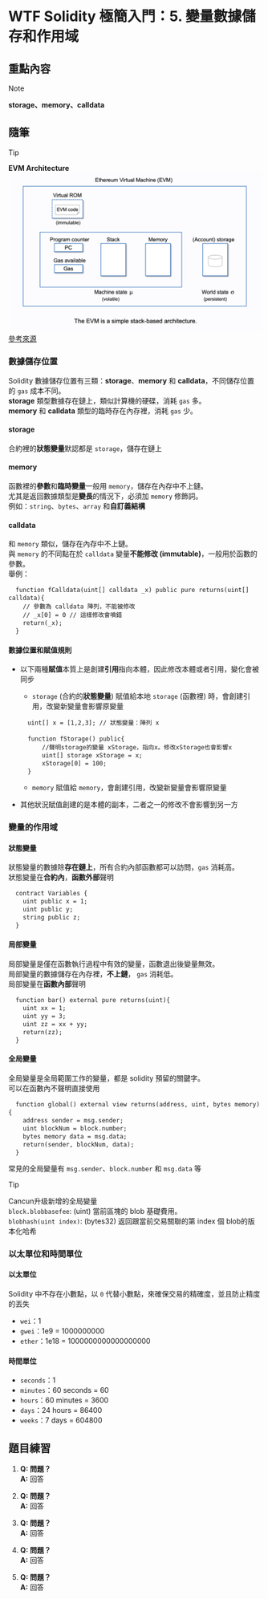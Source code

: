 # WTF Solidity 極簡入門：5. 變量數據儲存和作用域

## 重點內容

> [!NOTE]
> **storage、memory、calldata**

## 隨筆

> [!TIP]
> **EVM Architecture**
> [![105/img1](../img/105/img1.png)](<https://takenobu-hs.github.io/downloads/ethereum_evm_illustrated.pdf>)
> [參考來源](<https://takenobu-hs.github.io/downloads/ethereum_evm_illustrated.pdf>)

### 數據儲存位置

Solidity 數據儲存位置有三類：**storage**、**memory** 和 **calldata**，不同儲存位置的 `gas` 成本不同。  
**storage** 類型數據存在鏈上，類似計算機的硬碟，消耗 `gas` 多。  
**memory** 和 **calldata** 類型的臨時存在內存裡，消耗 `gas` 少。

#### storage

合約裡的**狀態變量**默認都是 `storage`，儲存在鏈上

#### memory

函數裡的**參數**和**臨時變量**一般用 `memory`，儲存在內存中不上鏈。  
尤其是返回數據類型是**變長**的情況下，必須加 `memory` 修飾詞。  
例如：`string`、`bytes`、`array` 和**自訂義結構**

#### calldata

和 `memory` 類似，儲存在內存中不上鏈。  
與 `memory` 的不同點在於 `calldata` 變量**不能修改 (immutable)**，一般用於函數的參數。  
舉例：

```solidity
  function fCalldata(uint[] calldata _x) public pure returns(uint[] calldata){
    // 參數為 calldata 陣列，不能被修改
    // _x[0] = 0 // 這樣修改會噴錯
    return(_x);
  }
```

#### 數據位置和賦值規則

- 以下兩種**賦值**本質上是創建**引用**指向本體，因此修改本體或者引用，變化會被同步
  - `storage` (合約的**狀態變量**) 賦值給本地 `storage` (函數裡) 時，會創建引用，改變新變量會影響原變量

  ```solidity
    uint[] x = [1,2,3]; // 狀態變量：陣列 x

    function fStorage() public{
        //聲明storage的變量 xStorage，指向x。修改xStorage也會影響x
        uint[] storage xStorage = x;
        xStorage[0] = 100;
    }
  ```

  - `memory` 賦值給 `memory`，會創建引用，改變新變量會影響原變量
- 其他狀況賦值創建的是本體的副本，二者之一的修改不會影響到另一方

### 變量的作用域

#### 狀態變量

狀態變量的數據除**存在鏈上**，所有合約內部函數都可以訪問，`gas` 消耗高。  
狀態變量在**合約內**，**函數外部**聲明

```solidity
  contract Variables {
    uint public x = 1;
    uint public y;
    string public z;
  }
```

#### 局部變量

局部變量是僅在函數執行過程中有效的變量，函數退出後變量無效。  
局部變量的數據儲存在內存裡，**不上鏈**， `gas` 消耗低。  
局部變量在**函數內部**聲明

```solidity
  function bar() external pure returns(uint){
    uint xx = 1;
    uint yy = 3;
    uint zz = xx + yy;
    return(zz);
  }
```

#### 全局變量

全局變量是全局範圍工作的變量，都是 solidity 預留的關鍵字。  
可以在函數內不聲明直接使用

```solidity
  function global() external view returns(address, uint, bytes memory){
    address sender = msg.sender;
    uint blockNum = block.number;
    bytes memory data = msg.data;
    return(sender, blockNum, data);
  }
```

常見的全局變量有 `msg.sender`、`block.number` 和 `msg.data` 等

> [!TIP]
> Cancun升级新增的全局變量  
> `block.blobbasefee`: (uint) 當前區塊的 blob 基礎費用。  
> `blobhash(uint index)`: (bytes32) 返回跟當前交易關聯的第 index 個 blob的版本化哈希

### 以太單位和時間單位

#### 以太單位

Solidity 中不存在小數點，以 `0` 代替小數點，來確保交易的精確度，並且防止精度的丟失

- `wei`：1
- `gwei`：1e9 = 1000000000
- `ether`：1e18 = 1000000000000000000

#### 時間單位

- `seconds`：1
- `minutes`：60 seconds = 60
- `hours`：60 minutes = 3600
- `days`：24 hours = 86400
- `weeks`：7 days = 604800

## 題目練習

1. **Q: 問題？**  
   **A:** 回答

2. **Q: 問題？**  
   **A:** 回答

3. **Q: 問題？**  
   **A:** 回答

4. **Q: 問題？**  
   **A:** 回答

5. **Q: 問題？**  
   **A:** 回答

<!--

__        __    _             __        __    _             _    _
\ \      / /_ _| | ___   _    \ \      / /_ _| | ___   _   | |  | |
 \ \ /\ / / _` | |/ / | | |    \ \ /\ / / _` | |/ / | | |  | |  | |
  \ V  V / (_| |   <| |_| |     \ V  V / (_| |   <| |_| |  |_|  |_|
   \_/\_/ \__,_|_|\_\\__,_|      \_/\_/ \__,_|_|\_\\__,_|  (_)  (_)

XXXXXXXXXXXXXXXXXKlkOOOXXXXXXXXXX0xddxddoooodkOKxWWxXXXXOXXX0Ox:llo0XXXXXXXXXXXXXXXXXXX
XXXXXXXXXXXXXXXXXXKONWNK00KX0xxO0XNWMMMMMMMWWXK0OOolooxx:llc::;,'';lXXXXXXXXXXXXXXXXXXX
XXXXXXXXXXXXXXXXXXXXkOWMMW0ocKMMMMMMMMMMMMMMMMMMMX;l:KW0o,..      .l00KXXXXXXXXXXXXXXXX
OOOOOOOOOO0XXXXXXXX0Ok0XWMMMNXMMMMMMMMMMMMMMMMMMMMx;;:NMN.        .lXOkXXXXXXXXXXXXXXXX
000OOOOOOOkkkkkkxcdKWWNXKNMMMWMMMMMMMMMMMMMMMMMMMMMk. .dWWX.       :OOkOOOOOOOOOOOOOOOO
MMMMMMMMMMMMMMW0ONMMNNWMMMMMMMMMMWXKXWMMMMMMMMMMMMMMX,  .kWWN:.    lMMMMMMMMMMMMMMMMMMM
MMMMMMMMMMMMM0xNMMMXNMMMMWNXXK0OOOOkxodxk0KKXNMMMMMMMW0:  .c0WWWl:ccWMMMMMMMMMMMMMMMMMM
        ....,OWMMMXWMWNKOxxxxxxxxxxddxddooodddk0XWMMMMWNKd,  .;lx0K,...................
           .XMMMMWNX0kxxxxxxxxxxxxxxxxxxxxdlodddddOXWMMMWNXXx;.    .d:                 
          .XMMMMWKkxxxxxxxxxxxxxxxxxxxdxxdxxdoddddddx0NMMMNXXWMNOl:l0Wk                
          0MMMWKkxxxxxxxxxxxxxxxxxxxxxxxxxdddddddddddddONMWNNKXMMMXKNMMK.              
        'oMMMNOkkxxkxxxxxxxxxxxxxxxxxxxxxxxxxdddodddddddd0WNNMXOWMMMXKNMN:             
     .,olWMMXkkkkkkkkxxxxxxxxxxxxxxxxxxxxxxxxdddddddddddddkXXWMW0NMMMWKXWWd            
   .;,,OdMWKkkkkkkkkkkkxxxxxxxxxxxxxdxxxxxxxxxxxdxdodddddddx0XMMWKKMMMMWXNWO           
  ..  kd0MXkkkkkkkkkkkkkkkkxxxxxxxxxxxxxxxxxxxxxxxxdodxxdddddxNMMMXKWMMMMXKW0.         
   .  dlWMOkkkkkkkxkkkkkkkkkkkkxxxxxxxxdxxxxxxxxxdxxdodxdddddoxKWMMN0WMMMMXKWX'        
    . OlMWkkkkkkkkkxkkkkkkkkkkxkkxxxxxxxddxxxxxxxddxxdoddddddodd0WMMW0NMMMMXNMX'       
     .llMXxkOOkkkkkxxkkkkkkkkkxxkkxxxxxxxxddxxxxxxdoxxdldddddoodxONMMMKWMMMMXWWK.      
      .oMKxkOOkkkOkkxxkkkkkkkkkxdxkxdxxxxxxxdodxxxxdoxxccxdxddoxxxkNMMMKWMMMWKWWK.     
       dW0kxOOOkkOkkkkxkkkkkkkkkkddkkxoclxxxxxdoodxxdox;.oxxxdodxxxkNMMWKWMMMXKMMN:    
       dWOOxOOOOdxkxkkkxxkkkkkkkkkxodkxxc',lllooollllco;l:xxxdodddxdkNMMW0WMMM0NMMWk.  
       oNOOdOOOOOxxOxxkkkxkkkkkkkkkkdclxkkoccoxxxxdooc.':'oxxddxxxxxxkWMMW0MMMN0MMMMX; 
       lNOOdOOOOOOxckOkkkOkxxkkkkkkkkkoccldddxddooc:cox0o,;xxdxxxxxxxdOWMMNXMMM0XMMMMMk
       lN00kxOOOOOOldodkkkxkxxxxxxkkkxxxdddddl::odONXkocdx,cxdxxxxxxxxxKMMMKNMMXKWMMMMM
       cN000x00OxOOOcxOxddxxddddxdddddkkxl:,. ;XXOxocoxdddd,xdxxxxxxxxxxNMMWOWMXKXMMMMM
       ,N000kk00lldxOdxOkkxxxkkkOkkkkkkkc:ooldxdoxxdddoddxx'ldxxxxxxxxxxOMMMX0MXXKMMMMM
       .N0000xO0oOOxxxoxOOOOkkdockOOkkkkkkkkkkkkkkxxxxxxxxx,cxxxxxxxxxxxxKMMMONXNKNMMMM
        KK000Od0xOxk00OkkxlldxxooOOOOkkkkkkkkkkkkkkkkkddoxx;lxxxxxxxxxxxxxWMMN0KWNXMMMM
        k00000kdOOOOxl;ldkK0kddOOOOOOOOOOOkkkkkkkkkkkxddkkx.xxxxxxxxxxxxxoXMMM0XMWKMMMM
        oK0KKK0xxloo;,lkkxdkOOOOOOOOkdOOOOOkkkkkkkkkxocxkko,kxxxxxxxxxxxdxKMMMKXMWKMMMM
        ;XO0KKK0xxddoxxO0000OOOOOOOOOOOOOOOOkkkkkxoodkkkkk:dkkkkkxxxxxxxdxOMMMNXMNXMMMM
        .X0OKKKK0xO0OOO0000000OOOOOOOOOOOOkkOkddodkkkkkkkk:kkkkkkkkxxxxxdxkWMMWXMXWMMMM
         000OKKKKKkO000000000000OOOOOOOOOkddddxkOkkkkkkkkd:kkkkkkkkkxxxdxxkWMMWXWXMMMMM
         dX00O0KKKKOk0K0000000000000OxxxxxxxxxxOOOOOOkkkx,ckkkkkkkkkkkddkxOMMMNNNWMMMMM
        .xKXK000KKKK0kOKK0000000OkkkxkOkkkkOOOOOOOOOOx:'  lkkkkkkkkkkklkkxKMMMOk0WMMMMM
         KkXXK00OKKKKKxd0KKK0000000000000OOOOOOOOxc,.   .;lkkkkkkkkkkoxkkkNMMW;..,ldkXM
         XkOXXX0000KKKKOccd0KKK00000000000Okdc;.      .lkolkkkkkkkkkdxkkkOWMMd    .cc;c
         ONdXXXXKO00KKKKKk,;oxdxxkxxxdoddol        .:kOOOx:OOkkkkkkoxkkkOWMMk     .,..:
         lW0kXXXXXKOO0KKKK0cl000KKK0OOk0Oo,:l'::cokOOOOOOO;kOOOOkkoxkkkkNMMO      ..   
         .WNO0XXXXXX0O0KKKKKOcOOKKK0kkko.;O00koO0OOOOOOOOOolOOOOkdkkkkONMWd      ..    
  .kKo    ONXO0XXXXXXX00KXKKKKdxKKKkko, o00000OO000OOOOOkxdcoOOxdOkOOKWWk'       ,     
  '0KKd   .NNXkKXXXXXXXXK00KKKKOxKKx. .kKK000000000000kxOOOx,oxkOO0XXOc.        ..     
   ,KXXk.  ;NNXOOXXXXXXXXXKO00KK0o:   d0KKK000OO000000Oxl,. .d00kdc.            '      
    ,0KOo   'KNN0OXXXXXXXXXXXKOkOO.  .K0OOOO0O0000xo:.     .'..                 .      
     'OKKd.   lKNXO0XXXXXXXXXXXXKOk;. :odddolc;'.                              ..      
      .KXXk     ckXKOKXXXXXXXXXXXXXKX0c                ...''''...              .       
       'KXNk       .'.'lkXXXXXXXXXXOo,        .coc:ok00K000000000Okl,                  
        'KKNk.            .;ccc:,.       .';cc0KKxOOkO00000000000000x                  
      ,dxd00N0.                      'lkO0000dkKKk0KKKKKKKKK00000000:                  
    .0MWWWWXK0O,:cll:.            .oKXXX00000KxKKkkxkkOOOOOOOOOOOO0O.                  
    dMWWWWWWWW0dkNNNNNK,         .KXXXXXXXK00kol,cKKx0O;.',:coxkOkl.                   
    0MWWNWWWWWWNxl0NNNNd         cNXXXXK0000OxK' :XXO0KK,                              
  .0WWWWNKKXWWWWW0lNNNNk         oNXKKKXKk0X0Kl  :XXkKOKK,                            .
  0MWWWWWWXxkNWWNX0k0XXk         l00XXd,,KXOKK.  cXXOXKKKK;       .;cool:'             
 ,NMWNWWWWWWNkkONWWKkXXx         .xo'  ;XNXXXl   cXX0KXXXXK;..'ckXXXXXXKXWNxol;.       
;WMWWXKKNWWWWWWOookkoo;.              :NNNNNK.   :XXXXK00K00KKXKKK0000KKK0K000K0xodxkxO
xMMMWWWWkONWWWWWWoXXWK.               KNNNNNd    :XXXkKXX0xOk0XK0k0KKKKK0OOOOkK00KXXX0o

-->